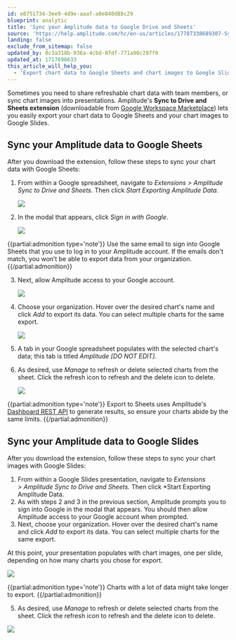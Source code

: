 ```yaml
---
id: e8751734-3ee9-4d9e-aaaf-a0e840d88c29
blueprint: analytic
title: 'Sync your Amplitude data to Google Drive and Sheets'
source: 'https://help.amplitude.com/hc/en-us/articles/17787338689307-Sync-your-Amplitude-data-to-Google-Drive-and-Sheets'
landing: false
exclude_from_sitemap: false
updated_by: 0c3a318b-936a-4cbd-8fdf-771a90c297f0
updated_at: 1717696633
this_article_will_help_you:
  - 'Export chart data to Google Sheets and chart images to Google Slides'
---
```

Sometimes you need to share refreshable chart data with team members, or sync chart images into presentations. Amplitude's **Sync to Drive and Sheets extension** (downloadable from [Google Workspace Marketplace](https://workspace.google.com/marketplace/app/amplitude_sync_to_drive_and_sheets/998012258772)) lets you easily export your chart data to Google Sheets and your chart images to Google Slides. 


## Sync your Amplitude data to Google Sheets

After you download the extension, follow these steps to sync your chart data with Google Sheets:

1. From within a Google spreadsheet, navigate to *Extensions >* *Amplitude Sync to Drive and Sheets.* Then click *Start Exporting Amplitude Data.*

	![](/docs/output/img/analytics/17785851254939.png)

2. In the modal that appears, click *Sign in with Google*.

	![](/docs/output/img/analytics/17785851995035.png)

  {{partial:admonition type='note'}}
  Use the same email to sign into Google Sheets that you use to log in to your Amplitude account. If the emails don't match, you won’t be able to export data from your organization.
  {{/partial:admonition}}

3. Next, allow Amplitude access to your Google account.

	![](/docs/output/img/analytics/17785883327771.png)

4. Choose your organization. Hover over the desired chart's name and click *Add* to export its data. You can select multiple charts for the same export.

	![](/docs/output/img/analytics/17785922947611.png)

5. A tab in your Google spreadsheet populates with the selected chart's data; this tab is titled *Amplitude [DO NOT EDIT]*.
6. As desired, use *Manage* to refresh or delete selected charts from the sheet. Click the refresh icon to refresh and the delete icon to delete.

	![](/docs/output/img/analytics/17787044724891.png)

{{partial:admonition type='note'}}
Export to Sheets uses Amplitude's [Dashboard REST API](/docs/apis/analytics/dashboard-rest) to generate results, so ensure your charts abide by the same limits.
{{/partial:admonition}}

## Sync your Amplitude data to Google Slides

After you download the extension, follow these steps to sync your chart images with Google Slides:

1. From within a Google Slides presentation, navigate to *Extensions >* *Amplitude Sync to Drive and Sheets.* Then click *Start Exporting Amplitude Data.
2. As with steps 2 and 3 in the previous section, Amplitude prompts you to sign into Google in the modal that appears. You should then allow Amplitude access to your Google account when prompted.
3. Next, choose your organization. Hover over the desired chart's name and click *Add* to export its data. You can select multiple charts for the same export.

At this point, your presentation populates with chart images, one per slide, depending on how many charts you chose for export.

![](/docs/output/img/analytics/17786281483803.png)

{{partial:admonition type='note'}}
Charts with a lot of data might take longer to export.
{{/partial:admonition}}

5. As desired, use *Manage* to refresh or delete selected charts from the sheet. Click the refresh icon to refresh and the delete icon to delete.

![](/docs/output/img/analytics/17787100775195.png)